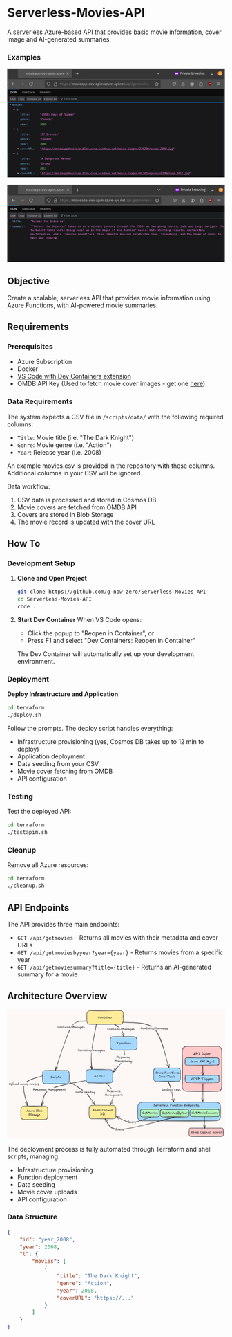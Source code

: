 # Serverless-Movies-API

A serverless Azure-based API that provides basic movie information, cover image and AI-generated summaries.

### Examples
![GetMovies Endpoint](/screenshots/getmovies.png)

![GetMovieSummary Endpoint](/screenshots/getmoviesummary.png)

## Objective
Create a scalable, serverless API that provides movie information using Azure Functions, with AI-powered movie summaries.

## Requirements

### Prerequisites
- Azure Subscription
- Docker
- [VS Code with Dev Containers extension](https://marketplace.visualstudio.com/items?itemName=ms-vscode-remote.remote-containers)
- OMDB API Key (Used to fetch movie cover images - get one [here](http://www.omdbapi.com/apikey.aspx))

### Data Requirements
The system expects a CSV file in `/scripts/data/` with the following required columns:
- `Title`: Movie title (i.e. "The Dark Knight")
- `Genre`: Movie genre (i.e. "Action")
- `Year`: Release year (i.e. 2008)

An example movies.csv is provided in the repository with these columns. Additional columns in your CSV will be ignored.

Data workflow:
1. CSV data is processed and stored in Cosmos DB
2. Movie covers are fetched from OMDB API
3. Covers are stored in Blob Storage
4. The movie record is updated with the cover URL

## How To

### Development Setup

1. **Clone and Open Project**
   ```bash
   git clone https://github.com/g-now-zero/Serverless-Movies-API
   cd Serverless-Movies-API
   code .
   ```

2. **Start Dev Container**
   When VS Code opens:
   - Click the popup to "Reopen in Container", or
   - Press F1 and select "Dev Containers: Reopen in Container"
   
   The Dev Container will automatically set up your development environment.


### Deployment

**Deploy Infrastructure and Application**
   ```bash
   cd terraform
   ./deploy.sh
   ```

   Follow the prompts. 
   The deploy script handles everything:
   - Infrastructure provisioning (yes, Cosmos DB takes up to 12 min to deploy)
   - Application deployment
   - Data seeding from your CSV
   - Movie cover fetching from OMDB
   - API configuration

### Testing

Test the deployed API:
```bash
cd terraform
./testapim.sh
```

### Cleanup

Remove all Azure resources:
```bash
cd terraform
./cleanup.sh
```

## API Endpoints

The API provides three main endpoints:
- `GET /api/getmovies` - Returns all movies with their metadata and cover URLs
- `GET /api/getmoviesbyyear?year={year}` - Returns movies from a specific year
- `GET /api/getmoviesummary?title={title}` - Returns an AI-generated summary for a movie

## Architecture Overview

![Deployment Diagram](/diagrams/deployment-diagram.png)

The deployment process is fully automated through Terraform and shell scripts, managing:
- Infrastructure provisioning
- Function deployment
- Data seeding
- Movie cover uploads
- API configuration

### Data Structure
```json
{
    "id": "year_2008",
    "year": 2008,
    "t": {
        "movies": [
            {
                "title": "The Dark Knight",
                "genre": "Action",
                "year": 2008,
                "coverURL": "https://..."
            }
        ]
    }
}
```
